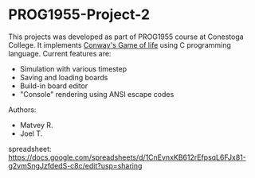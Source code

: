 # PROG1955-Project-2

This projects was developed as part of PROG1955 course at Conestoga College.
It implements [Conway's Game of life](https://en.wikipedia.org/wiki/Conway%27s_Game_of_Life) using C programming language.
Current features are:
- Simulation with various timestep
- Saving and loading boards
- Build-in board editor
- "Console" rendering using ANSI escape codes 

Authors:
 - Matvey R.
 - Joel T.

spreadsheet:
https://docs.google.com/spreadsheets/d/1CnEvnxKB612rEfpsqL6FJx81-g2vmSngJzfdedS-c8c/edit?usp=sharing
